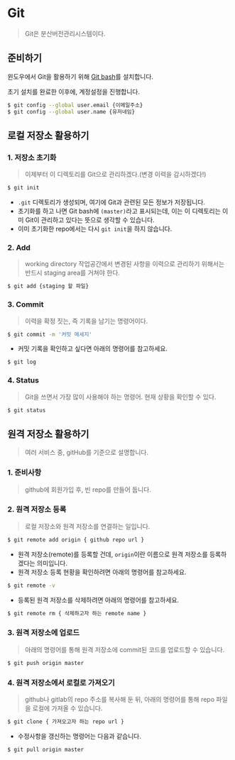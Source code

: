 # Git

> Git은 분산버전관리시스템이다.



## 준비하기

윈도우에서 Git을 활용하기 위해 [Git bash](https://git-scm.com/downloads)를 설치합니다.

초기 설치를 완료한 이후에, 계정설정을 진행합니다.

```sh
$ git config --global user.email {이메일주소}
$ git config --global user.name {유저네임}
```



## 로컬 저장소 활용하기

### 1. 저장소 초기화

> 이제부터 이 디렉토리를 Git으로 관리하겠다.(변경 이력을 감시하겠다!)

```sh
$ git init
```

- `.git` 디렉토리가 생성되며, 여기에 Git과 관련된 모든 정보가 저장됩니다.
- 초기화를 하고 나면 Git bash에 `(master)`라고 표시되는데, 이는 이 디렉토리는 이미 Git이 관리하고 있다는 뜻으로 생각할 수 있습니다.
- 이미 초기화한 repo에서는 다시 `git init`을 하지 않습니다.

### 2. Add

> working directory 작업공간에서 변경된 사항을 이력으로 관리하기 위해서는 반드시 staging area를 거쳐야 한다.

```sh
$ git add {staging 할 파일}
```

### 3. Commit

> 이력을 확정 짓는, 즉 기록을 남기는 명령어이다.

```sh
$ git commit -m '커밋 메세지'
```

- 커밋 기록을 확인하고 싶다면 아래의 명령어를 참고하세요.

```sh
$ git log
```

### 4. Status

> Git을 쓰면서 가장 많이 사용해야 하는 명령어. 현재 상황을 확인할 수 있다.

```sh
$ git status
```



## 원격 저장소 활용하기

> 여러 서비스 중, gitHub를 기준으로 설명합니다.

### 1. 준비사항

> github에 회원가입 후, 빈 repo를 만들어 둡니다.

### 2. 원격 저장소 등록

> 로컬 저장소와 원격 저장소를 연결하는 일입니다.

```sh
$ git remote add origin { github repo url }
```

- 원격 저장소(remote)를 등록할 건데, `origin`이란 이름으로 원격 저장소를 등록하겠다는 의미입니다.
- 원격 저장소 등록 현황을 확인하려면 아래의 명령어를 참고하세요.

```sh
$ git remote -v
```

- 등록된 원격 저장소를 삭제하려면 아래의 명령어를 참고하세요.

```sh
$ git remote rm { 삭제하고자 하는 remote name }
```

### 3. 원격 저장소에 업로드

> 아래의 명령어를 통해 원격 저장소에 commit된 코드를 업로드할 수 있습니다.

```sh
$ git push origin master
```

### 4. 원격 저장소에서 로컬로 가져오기

> github나 gitlab의 repo 주소를 복사해 둔 뒤, 아래의 명령어를 통해 repo 파일을 로컬에 가져올 수 있습니다.

```sh
$ git clone { 가져오고자 하는 repo url }
```

- 수정사항을 갱신하는 명령어는 다음과 같습니다.

```sh
$ git pull origin master
```

